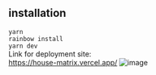 ## installation 
   
   ```yarn```   
```rainbow install```   
```yarn dev```   
Link for deployment site:   
https://house-matrix.vercel.app/
![image](https://user-images.githubusercontent.com/57165451/200957916-5dfe86fb-b02a-441d-acd4-07b304acabaa.png)
